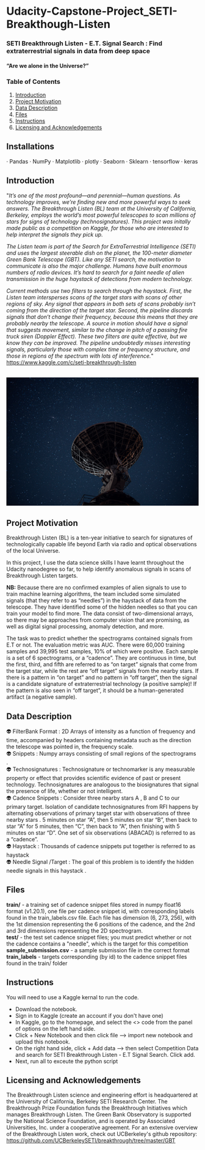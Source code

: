 # Udacity-Capstone-Project_SETI-Breakthough-Listen

### SETI Breakthrough Listen - E.T. Signal Search : Find extraterrestrial signals in data from deep space

#### “Are we alone in the Universe?”

### Table of Contents
1. [Introduction](#introduction)
2. [Project Motivation](#project-motivation)
3. [Data Description](#data-description)
4. [Files](#files)
5. [Instructions](#instructions)
6. [Licensing and Acknowledgements](#licensing-and-acknowledgements)

## **Installations**

· Pandas · NumPy · Matplotlib · plotly · Seaborn · Sklearn · tensorflow · keras 

## **Introduction**
"*It’s one of the most profound—and perennial—human questions. As technology improves, we’re finding new and more powerful ways to seek answers. The Breakthrough Listen (BL) team at the University of California, Berkeley, employs the world’s most powerful telescopes to scan millions of stars for signs of technology (technosignatures). This project was initally made public as a competition on Kaggle, for those who are interested to help interpret the signals they pick up.*

*The Listen team is part of the Search for ExtraTerrestrial Intelligence (SETI) and uses the largest steerable dish on the planet, the 100-meter diameter Green Bank Telescope (GBT). Like any SETI search, the motivation to communicate is also the major challenge. Humans have built enormous numbers of radio devices. It’s hard to search for a faint needle of alien transmission in the huge haystack of detections from modern technology.*

*Current methods use two filters to search through the haystack. First, the Listen team intersperses scans of the target stars with scans of other regions of sky. Any signal that appears in both sets of scans probably isn’t coming from the direction of the target star. Second, the pipeline discards signals that don’t change their frequency, because this means that they are probably nearby the telescope. A source in motion should have a signal that suggests movement, similar to the change in pitch of a passing fire truck siren (Doppler Effect). These two filters are quite effective, but we know they can be improved. The pipeline undoubtedly misses interesting signals, particularly those with complex time or frequency structure, and those in regions of the spectrum with lots of interference.*" https://www.kaggle.com/c/seti-breakthrough-listen  
</br>

<p align="center" width="100%">
   <img src="radio-telescope-2.jpg" width="600">
</p>


## **Project Motivation**

Breakthrough Listen (BL) is a ten-year initiative to search for signatures of technologically capable life beyond Earth via radio and optical observations of the local Universe.

In this project, I use the data science skills I have learnt throughout the Udacity nanodegree so far, to help identify anomalous signals in scans of Breakthrough Listen targets. </br> 

**NB:** Because there are no confirmed examples of alien signals to use to train machine learning algorithms, the team included some simulated signals (that they refer to as “needles”) in the haystack of data from the telescope. They have identified some of the hidden needles so that you can train your model to find more. The data consist of two-dimensional arrays, so there may be approaches from computer vision that are promising, as well as digital signal processing, anomaly detection, and more. 

The task was to predict whether the spectrograms contained signals from E.T or not. The evaluation metric was AUC. There were 60,000 training samples and 39,995 test samples, 10% of which were positive. Each sample is a set of 6 spectrograms, or a “cadence”. They are continuous in time, but the first, third, and fifth are referred to as “on target” signals that come from the target star, while the rest are “off target” signals from the nearby stars. If there is a pattern in “on target” and no pattern in “off target”, then the signal is a candidate signature of extraterrestrial technology (a positive sample)! If the pattern is also seen in “off target”, it should be a human-generated artifact (a negative sample). 

## **Data Description**

:alien: FilterBank Format : 
2D Arrays of intensity as a function of frequency and time, accompanied by headers containing metadata such as the direction the telescope was pointed in, the frequency scale.  </br>
:alien: Snippets : 
Numpy arrays consisting of small regions of the spectrograms .  </br>
:alien: Technosignatures : 
Technosignature or technomarker is any measurable property or effect that provides scientific evidence of past or present technology. Technosignatures are analogous to the biosignatures that signal the presence of life, whether or not intelligent.  </br>
:alien: Cadence Snippets : 
Consider three nearby stars A , B and C to our primary target. Isolation of candidate technosignatures from RFI happens by alternating observations of primary target star with observations of three nearby stars . 5 minutes on star “A”, then 5 minutes on star “B”, then back to star “A” for 5 minutes, then “C”, then back to “A”, then finishing with 5 minutes on star “D”. One set of six observations (ABACAD) is referred to as a “cadence”.  </br>
:alien: Haystack : 
Thousands of cadence snippets put together is referred to as haystack  </br>
:alien: Needle Signal /Target : 
The goal of this problem is to identify the hidden needle signals in this haystack .

## **Files**

**train/** - a training set of cadence snippet files stored in numpy float16 format (v1.20.1), one file per cadence snippet id, with corresponding labels found in the train_labels.csv file. Each file has dimension (6, 273, 256), with the 1st dimension representing the 6 positions of the cadence, and the 2nd and 3rd dimensions representing the 2D spectrogram. </br>
**test/** - the test set cadence snippet files; you must predict whether or not the cadence contains a "needle", which is the target for this competition </br>
**sample_submission.csv** - a sample submission file in the correct format </br>
**train_labels** - targets corresponding (by id) to the cadence snippet files found in the train/ folder

## **Instructions**

You will need to use a Kaggle kernal to run the code. 

- Download the notebook.
- Sign in to Kaggle (create an account if you don't have one) 
- In Kaggle, go to the homepage, and select the <> code from the panel of options on the left hand side.  
- Click + New Notebook and then click file --> import new notebook and upload this notebook. 
- On the right hand side, click + Add data --> then select Competition Data and search for SETI Breakthrough Listen - E.T Signal Search. Click add. 
- Next, run all to exceute the python script


## **Licensing and Acknowledgements**

The Breakthrough Listen science and engineering effort is headquartered at the University of California, Berkeley SETI Research Center. The Breakthrough Prize Foundation funds the Breakthrough Initiatives which manages Breakthrough Listen. The Green Bank Observatory is supported by the National Science Foundation, and is operated by Associated Universities, Inc. under a cooperative agreement. For an extensive overview of the Breakthrough Listen work, check out UCBerkeley's github repository: https://github.com/UCBerkeleySETI/breakthrough/tree/master/GBT
